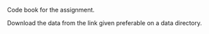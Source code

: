 Code book for the assignment.

Download the data from the link given preferable on a data directory.
